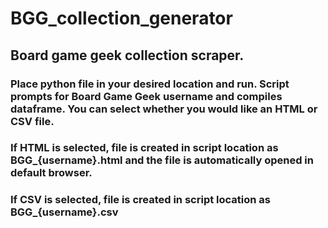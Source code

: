 # BGG_collection_generator

## Board game geek collection scraper.

### Place python file in your desired location and run.  Script prompts for Board Game Geek username and compiles dataframe.  You can select whether you would like an HTML or CSV file.
### If HTML is selected, file is created in script location as BGG_{username}.html and the file is automatically opened in default browser.
### If CSV is selected, file is created in script location as BGG_{username}.csv
